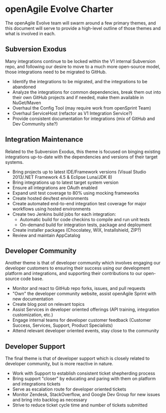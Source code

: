 # openAgile Evolve Charter

The openAgile Evolve team will swarm around a few primary themes, and this document will serve to provide a high-level outline of those themes and what is involved in each.

## Subversion Exodus

Many integrations continue to be locked within the V1 internal Subversion repo, and following our desire to move to a much more open-source model, those integrations need to be migrated to GitHub.

* Identify the integrations to be migrated, and the integrations to be abandoned
* Analyze the integrations for common dependencies, break them out into their own GitHub projects and if needed, make them available in NuGet/Maven
* Overhaul the Config Tool (may require work from openSprint Team)
* Overhaul ServiceHost (refactor as V1 Integration Service?)
* Provide consistent documentation for integrations (mix of GitHub and Dev Community site?)

## Integration Maintenance

Related to the Subversion Exodus, this theme is focused on binging existing integrations up-to-date with the dependencies and versions of their target systems.

* Bring projects up to latest IDE/Framework versions (Visual Studio 2013/.NET Framework 4.5 & Eclipse Luna/JDK 8)
* Bring integrations up to latest target system version
* Ensure all integrations are OAuth enabled
* Expand unit test coverage to 80% using mocking frameworks
* Create hosted dev/test environments
* Create automated end-to-end integration test coverage for major workflows using hosted environments
* Create two Jenkins build jobs for each integration:
	* Automatic build for code checkins to compile and run unit tests
	* On-demand build for integration tests, package and deployment
* Create installer packages (Chocolatey, WIX, Installshield, ZIP?)
* Review and maintain AppCatalog

## Developer Community

Another theme is that of developer community which involves engaging our developer customers to ensuring their success using our development platform and integrations, and supporting their contributions to our open-source code base.

* Monitor and react to GitHub repo forks, issues, and pull requests
* "Own" the developer community website, assist openAgile Sprint with new documentation
* Create blog post on relevant topics
* Assist Services in developer oriented offerings (API training, integration customization, etc.)
* Engage internal teams for developer customer feedback (Customer Success, Services, Support, Product Specialists)
* Attend relevant developer oriented events, stay close to the community

## Developer Support

The final theme is that of developer support which is closely related to developer community, but is more reactive in nature.

* Work with Support to establish consistent ticket shepherding process
* Bring support "closer" by educating and paring with them on platform and integrations tickets 
* Serve as escalation route for developer oriented tickets
* Monitor Zendesk, StackOverflow, and Google Dev Group for new issues and bring into backlog as necessary
* Strive to reduce ticket cycle time and number of tickets submitted
